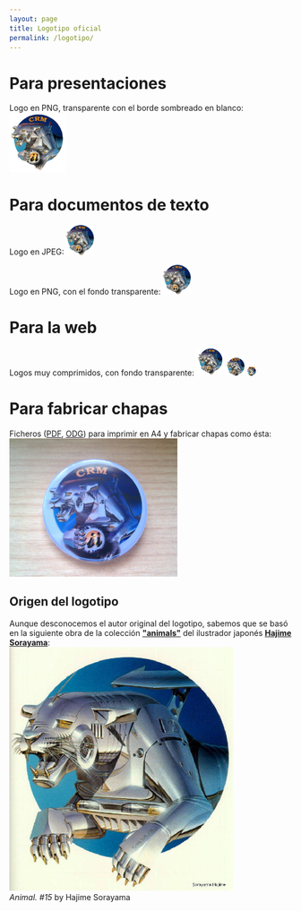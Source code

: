 ```yaml
---
layout: page
title: Logotipo oficial
permalink: /logotipo/
---
```



Para presentaciones
==
Logo en PNG, transparente con el borde sombreado en blanco:  
<img src="logo_crm_transparente_con_sombra.png" width="100"/>  




Para documentos de texto
==
Logo en JPEG:
<img src="logo_crm_fondoBlanco.jpg" width="50"/>  

Logo en PNG, con el fondo transparente:
<img src="logo_crm_transparente.png" width="50"/>  


Para la web
==
Logos muy comprimidos, con fondo transparente:
<img src="logo_crm-192x192.png" width="50"/>
<img src="logo_crm-32x32.png"/>
<img src="logo_crm-16x16.png"/>



Para fabricar chapas
==
Ficheros ([PDF](chapas/logo_crm_chapas.pdf), [ODG](chapas/logo_crm_chapas.odg)) para imprimir en A4 y fabricar chapas como ésta:  
<img src="chapas/2012-05-16 11.49.02.jpg" width="300"/>  




Origen del logotipo
--
Aunque desconocemos el autor original del logotipo, sabemos que se basó en la siguiente obra de la colección [**"animals"**](http://www.russianpaintings.net/russian_paintings.vphp?author=971&sort=size) del ilustrador japonés [**Hajime Sorayama**](https://en.wikipedia.org/wiki/Hajime_Sorayama):  
<img src="animal_n15_Hajime_Sorayama.jpg" width="400"/>  
*Animal. #15* by Hajime Sorayama  

